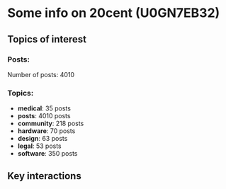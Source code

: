 # Some info on 20cent (U0GN7EB32)


## Topics of interest

### Posts: 

Number of posts: 4010

### Topics:

* __medical__: 35 posts
* __posts__: 4010 posts
* __community__: 218 posts
* __hardware__: 70 posts
* __design__: 63 posts
* __legal__: 53 posts
* __software__: 350 posts

## Key interactions 

